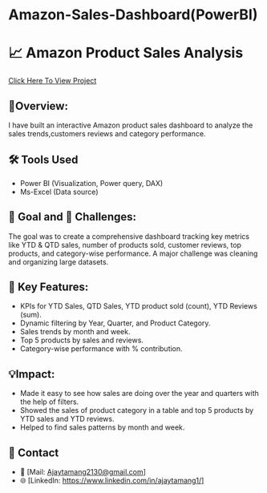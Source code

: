 # Amazon-Sales-Dashboard(PowerBI)
# 📈 Amazon Product Sales Analysis
<a href="#">Click Here To View Project</a>

## 📌Overview:
I have built an interactive Amazon product sales dashboard to analyze the sales trends,customers reviews and category performance.

## 🛠 Tools Used
- Power BI (Visualization, Power query, DAX)
- Ms-Excel (Data source)

## 🎯 Goal and 🚧 Challenges:
The goal was to create a comprehensive dashboard tracking key metrics like YTD & QTD sales, number of products sold, customer reviews, top products, and category-wise performance. A major challenge was cleaning and organizing large datasets.

## 🔧 Key Features:
- KPIs for YTD Sales, QTD Sales, YTD product sold (count), YTD Reviews (sum).
- Dynamic filtering by Year, Quarter, and Product Category.
- Sales trends by month and week.
- Top 5 products by sales and reviews.
- Category-wise performance with % contribution.

## 💡Impact:
- Made it easy to see how sales are doing over the year and quarters with the help of filters.
- Showed the sales of product category in a table and top 5 products by YTD sales and YTD reviews.
- Helped to find sales patterns by month and week.

## 🔗 Contact
- 📧 [Mail: Ajaytamang2130@gmail.com]  
- 🌐 [LinkedIn: https://www.linkedin.com/in/ajaytamang1/]

